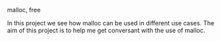 malloc, free

In this project we see how malloc can be used in different use cases.
The aim of this project is to help me get conversant with the use of malloc.
